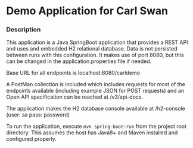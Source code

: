 # Demo Application for Carl Swan

### Description

This application is a Java SpringBoot application that provides a REST API and uses and embedded H2 relational database. Data is not persisted between runs with this configuration. It makes use of port 8080, but this can be changed in the application.properties file if needed.



Base URL for all endpoints is localhost:8080/carldemo

A PostMan collection is included which includes requests for most of the endpoints available (including example JSON for POST requests) and an Open API specification can be reached at /v3/api-docs.

The application makes the H2 database console available at /h2-console (user: sa pass: password)

To run the application, execute `mvn spring-boot:run` from the project root directory. This assumes the host has Java8+ and Maven installed and configured properly.
